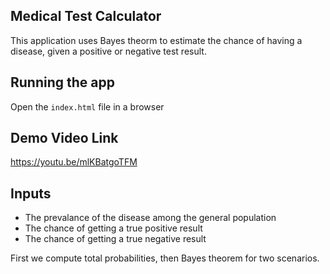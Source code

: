 ## Medical Test Calculator

This application uses Bayes theorm to estimate the chance of having a disease, given a positive or negative test result. 

## Running the app

Open the `index.html` file in a browser

## Demo Video Link

https://youtu.be/mlKBatgoTFM

## Inputs 

- The prevalance of the disease among the general population
- The chance of getting a true positive result
- The chance of getting a true negative result

First we compute total probabilities, then Bayes theorem for two scenarios. 

